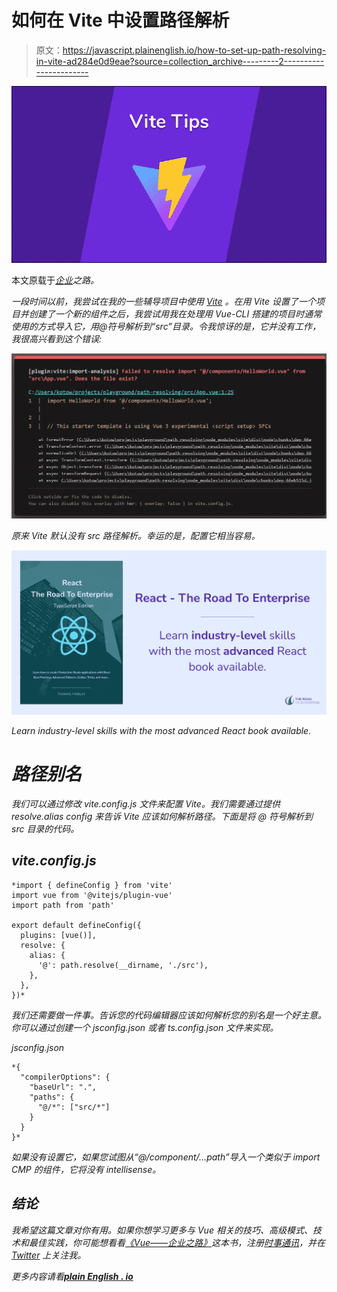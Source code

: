 # 如何在 Vite 中设置路径解析

> 原文：<https://javascript.plainenglish.io/how-to-set-up-path-resolving-in-vite-ad284e0d9eae?source=collection_archive---------2----------------------->

![](img/7d93b96caad95cd1982f070ce897f834.png)

本文原载于[*企业*](https://theroadtoenterprise.com/blog/how-to-set-up-path-resolving-in-vite)*之路。*

*一段时间以前，我尝试在我的一些辅导项目中使用 [Vite](https://vitejs.dev) 。在用 Vite 设置了一个项目并创建了一个新的组件之后，我尝试用我在处理用 Vue-CLI 搭建的项目时通常使用的方式导入它，用@符号解析到“src”目录。令我惊讶的是，它并没有工作，我很高兴看到这个错误:*

*![](img/afd9fb4c54c82310fc959b93276cc760.png)*

*原来 Vite 默认没有 *src* 路径解析。幸运的是，配置它相当容易。*

*![](img/f58f6dfa5995032e1420993446656f26.png)*

*Learn industry-level skills with the most advanced React book available.*

# *路径别名*

*我们可以通过修改 *vite.config.js* 文件来配置 Vite。我们需要通过提供 *resolve.alias* config 来告诉 Vite 应该如何解析路径。下面是将 *@* 符号解析到 *src* 目录的代码。*

## *vite.config.js*

```
*import { defineConfig } from 'vite'
import vue from '@vitejs/plugin-vue'
import path from 'path'

export default defineConfig({
  plugins: [vue()],
  resolve: {
    alias: {
      '@': path.resolve(__dirname, './src'),
    },
  },
})*
```

*我们还需要做一件事。告诉您的代码编辑器应该如何解析您的别名是一个好主意。你可以通过创建一个 *jsconfig.json* 或者 *ts.config.json* 文件来实现。*

*jsconfig.json*

```
*{
  "compilerOptions": {
    "baseUrl": ".",
    "paths": {
      "@/*": ["src/*"]
    }
  }
}*
```

*如果没有设置它，如果您试图从“@/component/…path”导入一个类似于 *import CMP 的组件，它将没有 intellisense。**

## *结论*

*我希望这篇文章对你有用。如果你想学习更多与 Vue 相关的技巧、高级模式、技术和最佳实践，你可能想看看[《Vue——企业之路》](https://theroadtoenterprise.com/?utm_source=theroadtoenterprise_blog&utm_medium=article_learn_more&utm_campaign=vue_the_road_to_enterprise)这本书，注册[时事通讯](https://theroadtoenterprise.com/blog/subscribe?utm_source=theroadtoenterprise_blog&utm_medium=article_learn_more&utm_campaign=vue_the_road_to_enterprise)，并在 [Twitter](https://twitter.com/@thomasfindlay94) 上关注我。*

**更多内容请看*[***plain English . io***](https://plainenglish.io/)*